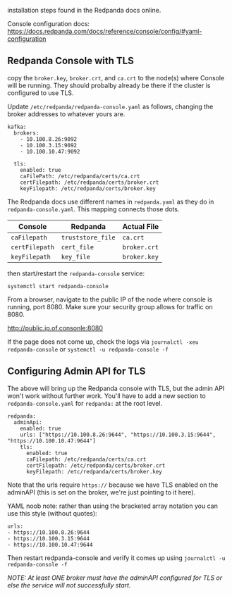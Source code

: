 
installation steps found in the Redpanda docs online.

Console configuration docs:  https://docs.redpanda.com/docs/reference/console/config/#yaml-configuration



## Redpanda Console with TLS

copy the `broker.key`, `broker.crt`, and `ca.crt` to the node(s) where Console will be running.   They should probalby already be there if the cluster is configured to use TLS.

Update `/etc/redpanda/redpanda-console.yaml` as follows, changing the broker addresses to whatever yours are.

```
kafka:
  brokers:
    - 10.100.8.26:9092
    - 10.100.3.15:9092
    - 10.100.10.47:9092

  tls:
    enabled: true
    caFilePath: /etc/redpanda/certs/ca.crt
    certFilepath: /etc/redpanda/certs/broker.crt
    keyFilepath: /etc/redpanda/certs/broker.key
```

The Redpanda docs use different names in `redpanda.yaml` as they do in `redpanda-console.yaml`.  This mapping connects those dots.

| Console | Redpanda | Actual File |
|---|---|---|
| `caFilepath` | `truststore_file` | `ca.crt` |
| `certFilepath` | `cert_file` | `broker.crt` |
| `keyFilepath` | `key_file` | `broker.key` |


then start/restart the `redpanda-console` service:

`systemctl start redpanda-console`

From a browser, navigate to the public IP of the node where console is running, port 8080.  Make sure your security group allows for traffic on 8080.

http://public.ip.of.consonle:8080

If the page does not come up, check the logs via `journalctl -xeu redpanda-console` or `systemctl -u redpanda-console -f`


## Configuring Admin API for TLS

The above will bring up the Redpanda console with TLS, but the admin API won't work without further work.  You'll have to add a new section to `redpanda-console.yaml` for `redpanda:` at the root level.   

```
redpanda:
  adminApi:
    enabled: true
    urls: ["https://10.100.8.26:9644", "https://10.100.3.15:9644", "https://10.100.10.47:9644"]
    tls:
      enabled: true
      caFilepath: /etc/redpanda/certs/ca.crt
      certFilepath: /etc/redpanda/certs/broker.crt
      keyFilepath: /etc/redpanda/certs/broker.key
```

Note that the urls require `https://` because we have TLS enabled on the adminAPI (this is set on the broker, we're just pointing to it here).

YAML noob note:  rather than using the bracketed array notation you can use this style (without quotes):

```
urls:
- https://10.100.8.26:9644
- https://10.100.3.15:9644
- https://10.100.10.47:9644
```


Then restart redpanda-console and verify it comes up using `journalctl -u redpanda-console -f`

_NOTE:  At least ONE broker must have the adminAPI configured for TLS or else the service will not successfully start._

